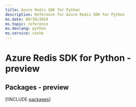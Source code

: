 ```yaml
---
title: Azure Redis SDK for Python
description: Reference for Azure Redis SDK for Python
ms.date: 08/30/2024
ms.topic: reference
ms.devlang: python
ms.service: cache
---
```

# Azure Redis SDK for Python - preview
## Packages - preview
[!INCLUDE [packages](redis-index.md)]